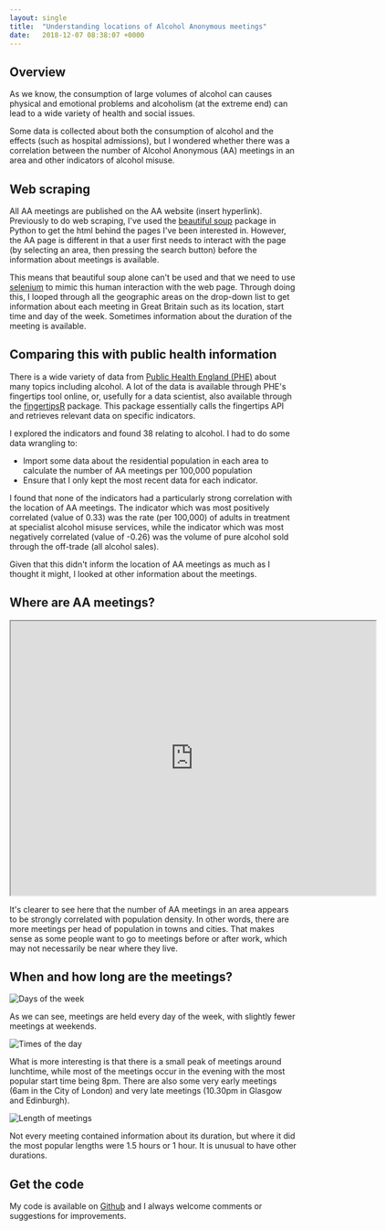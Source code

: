 ```yaml
---
layout: single
title:  "Understanding locations of Alcohol Anonymous meetings"
date:   2018-12-07 08:38:07 +0000
---
```

## Overview
 
As we know, the consumption of large volumes of alcohol can causes physical and emotional problems and alcoholism (at the extreme end) can lead to a wide variety of health and social issues.

Some data is collected about both the consumption of alcohol and the effects (such as hospital admissions), but I wondered whether there was a correlation between the number of Alcohol Anonymous (AA) meetings in an area and other indicators of alcohol misuse.
 
## Web scraping
 
All AA meetings are published on the AA website (insert hyperlink). Previously to do web scraping, I&#39;ve used the [beautiful soup](https://www.crummy.com/software/BeautifulSoup/) package in Python to get the html behind the pages I&#39;ve been interested in. However, the AA page is different in that a user first needs to interact with the page (by selecting an area, then pressing the search button) before the information about meetings is available.

This means that beautiful soup alone can't be used and that we need to use [selenium](https://www.seleniumhq.org/) to mimic this human interaction with the web page. Through doing this, I looped through all the geographic areas on the drop-down list to get information about each meeting in Great Britain such as its location, start time and day of the week. Sometimes information about the duration of the meeting is available.
 
## Comparing this with public health information
 
There is a wide variety of data from [Public Health England (PHE)](https://www.gov.uk/government/organisations/public-health-england) about many topics including alcohol. A lot of the data is available through PHE&#39;s fingertips tool online, or, usefully for a data scientist, also available through the [fingertipsR](https://cran.r-project.org/web/packages/fingertipsR/index.html) package. This package essentially calls the fingertips API and retrieves relevant data on specific indicators.

I explored the indicators and found 38 relating to alcohol. I had to do some data wrangling to:
- Import some data about the residential population in each area to calculate the number of AA meetings per 100,000 population
- Ensure that I only kept the most recent data for each indicator.

I found that none of the indicators had a particularly strong correlation with the location of AA meetings. The indicator which was most positively correlated (value of 0.33) was the rate (per 100,000) of adults in treatment at specialist alcohol misuse services, while the indicator which was most negatively correlated (value of -0.26) was the volume of pure alcohol sold through the off-trade (all alcohol sales).

Given that this didn't inform the location of AA meetings as much as I thought it might, I looked at other information about the meetings.

## Where are AA meetings?

<iframe src="https://gaskyk.github.io/2018/12/07/map-for-understanding-aa-locations.html" width="640" height="480"></iframe>

It's clearer to see here that the number of AA meetings in an area appears to be strongly correlated with population density. In other words, there are more meetings per head of population in towns and cities. That makes sense as some people want to go to meetings before or after work, which may not necessarily be near where they live.

## When and how long are the meetings?

![Days of the week]({{site.url}}/assets/aa_Day_of_week.png)

As we can see, meetings are held every day of the week, with slightly fewer meetings at weekends.

![Times of the day]({{site.url}}/assets/aa_Start_time.png)

What is more interesting is that there is a small peak of meetings around lunchtime, while most of the meetings occur in the evening with the most popular start time being 8pm. There are also some very early meetings (6am in the City of London) and very late meetings (10.30pm in Glasgow and Edinburgh).

![Length of meetings]({{site.url}}/assets/aa_Duration.png)

Not every meeting contained information about its duration, but where it did the most popular lengths were 1.5 hours or 1 hour. It is unusual to have other durations.

## Get the code

My code is available on [Github](https://github.com/gaskyk/aa_meetings) and I always welcome comments or suggestions for improvements.
